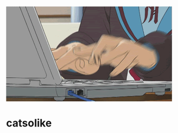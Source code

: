 [![Banner](https://github.com/catsolike/catsolike/blob/master/assets/anime-girl-programing.gif)](https://github.com/catsolike)
# catsolike  
<!-- ## projects -->
